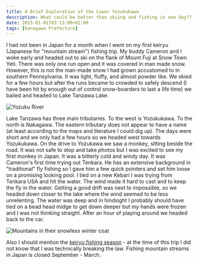 ```yaml
---
title: A Brief Exploration of the Lower Yozukukawa
description: What could be better than skiing and fishing in one day???
date: 2015-01-01T03:13:00+02:00
tags: [Kanagawa Prefecture]
---
```

<div class="text-lg m-2">
<p class="mb-2">I had not been in Japan for a month when I went on my first keiryu (Japanese for "mountain stream") fishing trip. My buddy Cameron and I woke early and headed out to ski on the flank of Mount Fuji at Snow Town Yeti. There was only one run open and it was covered in man made snow. However, this is not the man-made snow I had grown accustomed to in southern Pennsylvania. It was light, fluffy, and almost powder like. We skied for a few hours but after the runs became to crowded to safely descend (I have been hit by enough out of control snow-boarders to last a life time) we bailed and headed to Lake Tanzawa Lake.</p>

<img class="w-8/12 rounded-lg shadow-lg mx-auto" src="https://fallfish-tenkara-images.s3-us-west-1.amazonaws.com/FfT+-+Yozukugawa+Brief/Fishing_Yozuku-River_Tenkara_Mountains_Tanazawa.jpg" alt="Yozuku River" />

<p class="mb-2 mt-2">Lake Tanzawa has three main tributaries. To the west is Yozukukawa. To the north is Nakagawa. The eastern tributary does not appear to have a name (at least according to the maps and literature I could dig up). The days were short and we only had a few hours so we headed west towards Yozukukawa. On the drive to Yozukawa we saw a monkey, sitting beside the road. It was not safe to stop and take photos but I was excited to see my first monkey in Japan. It was a bitterly cold and windy day. It was Cameron's first time trying out Tenkara. He has an extensive background in "traditional" fly fishing so I gave him a few quick pointers and set him loose on a promising looking pool. I tied on a new Kebari I was trying from Tenkara USA and hit the water. The wind made it hard to cast and to keep the fly in the water. Getting a good drift was next to impossible, so we headed down closer to the lake where the wind seemed to be less unrelenting. The water was deep and in hindsight I probably should have tied on a bead head midge to get down deeper but my hands were frozen and I was not thinking straight. After an hour of playing around we headed back to the car.</p>

<img class="w-8/12 rounded-lg shadow-md mx-auto" src="https://fallfish-tenkara-images.s3-us-west-1.amazonaws.com/FfT+-+Yozukugawa+Brief/Lake-Tanazawa_Yozukugawa_Tenkara_Fall-Colors.jpg" alt="Mountains in their snowless winter coat" />

<p class="mt-2"> Also I should mention the <a href="https://www.fallfishtenkara.com/keiryu-fishing-season" target="_blank">keiryu fishing season</a> - at the time of this trip I did not know that I was technically breaking the law. Fishing mountain streams in Japan is closed September - March. </p>
</div>